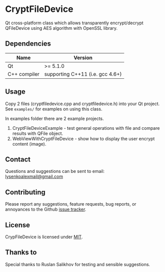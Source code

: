 CryptFileDevice
===============

Qt cross-platform class which allows transparently encrypt/decrypt QFileDevice using AES algorithm with OpenSSL library.

## Dependencies

| Name         | Version                          |
|--------------|----------------------------------|
| Qt           | >= 5.1.0                         |
| C++ compiler | supporting C++11 (i.e. gcc 4.6+) |

## Usage

Copy 2 files (cryptfiledevice.cpp and cryptfiledevice.h) into your Qt project. See `examples/` for examples on using this class.

In examples folder there are 2 example projects.
1) CryptFileDeviceExample - test general operations with file and compare results with QFile object.
2) WebViewWithCryptFileDevice - show how to display the user encrypt content (image).

## Contact

Questions and suggestions can be sent to email: lysenkoalexmail@gmail.com

## Contributing

Please report any suggestions, feature requests, bug reports, or annoyances to
the Github [issue tracker][issue_tracker]. 

## License

CrypFileDevice is licensed under [MIT](COPYING).

## Thanks to

Special thanks to Ruslan Salikhov for testing and sensible suggestions.


[issue_tracker]: https://github.com/alexeylysenko/CryptFileDevice/issues